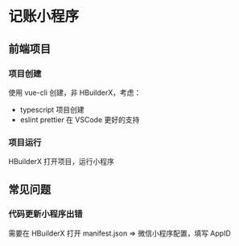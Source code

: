 # 记账小程序

## 前端项目

### 项目创建

使用 vue-cli 创建，非 HBuilderX，考虑：

- typescript 项目创建
- eslint prettier 在 VSCode 更好的支持

### 项目运行

HBuilderX 打开项目，运行小程序


## 常见问题

### 代码更新小程序出错

需要在 HBuilderX 打开 manifest.json => 微信小程序配置，填写 AppID
